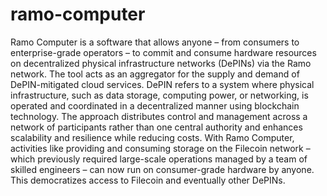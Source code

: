 # ramo-computer

Ramo Computer is a software that allows anyone – from consumers to enterprise-grade operators – to commit and consume hardware resources on decentralized physical infrastructure networks (DePINs) via the Ramo network. The tool acts as an aggregator for the supply and demand of DePIN-mitigated cloud services. DePIN refers to a system where physical infrastructure, such as data storage, computing power, or networking, is operated and coordinated in a decentralized manner using blockchain technology. The approach distributes control and management across a network of participants rather than one central authority and enhances scalability and resilience while reducing costs.
With Ramo Computer, activities like providing and consuming storage on the Filecoin network – which previously required large-scale operations managed by a team of skilled engineers – can now run on consumer-grade hardware by anyone. This democratizes access to Filecoin and eventually other DePINs. 
